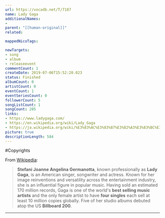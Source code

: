 ```yaml
---
url: https://vocadb.net/T/7187
name: Lady Gaga
additionalNames: 
- 
parent: "[[human-original]]"
related:

mappedNicoTags:

newTargets:
- song
- album
- releaseevent
commentCount: 1
createDate: 2019-07-06T15:52:20.023
status: Finished
albumCount: 0
artistCount: 0
eventCount: 1
eventSeriesCount: 0
followerCount: 5
songListCount: 1
songCount: 205
links: 
- https://www.ladygaga.com/
- https://en.wikipedia.org/wiki/Lady_Gaga
- https://ja.wikipedia.org/wiki/%E3%83%AC%E3%83%87%E3%82%A3%E3%83%BC%E3%83%BB%E3%82%AC%E3%82%AC
picture: true
descriptionLength: 584
---
```


#Copyrights

From [Wikipedia](https://en.wikipedia.org/wiki/Lady_Gaga):
>**Stefani Joanne Angelina Germanotta**, known professionally as **Lady Gaga**, is an American singer, songwriter and actress. Known for her image reinventions and versatility across the entertainment industry, she is an influential figure in popular music. Having sold an estimated 170 million records, Gaga is one of the world's **best selling music artists** and the only female artist to have **four singles** each sell at least 10 million copies globally. Five of her studio albums debuted atop the US **Billboard 200**.

---

